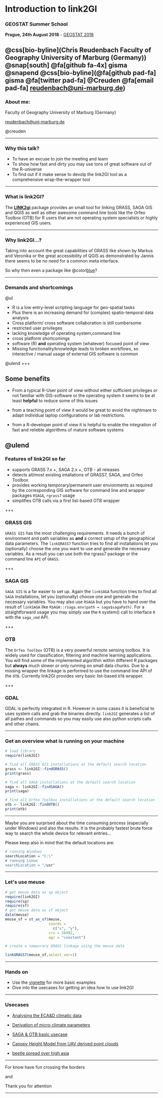# Introduction to link2GI

### GEOSTAT Summer School
**Prague, 24th August 2018** - [GEOSTAT 2018](https://geostat-course.org/2018)

@css[bio-byline](Chris Reudenbach Faculty of Geography University of Marburg (Germany))
@snap[south] @fa[github fa-4x] gisma @snapend
@css[bio-byline](@fa[github pad-fa] gisma @fa[twitter pad-fa] @Creuden
@fa[email pad-fa] reudenbach@uni-marburg.de)
---
### About me:

Faculty of Geography University of Marburg (Germany)


reudenbach@uni-marburg.de

@creuden

---
### Why this talk?
- To have an excuse to join the meeting and learn
- To show how fast and dirty you may use tons of great software out of the R-universe
- To find out if it make sense to devolp the link2GI tool as a comprehensive wrap-the-wrapper tool
---
### What is link2GI?

The [**LINK2gi**](https://CRAN.R-project.org/package=link2GI) package provides an small tool for linking GRASS, SAGA GIS and QGIS as well as other awesome command line tools like the Orfeo Toolbox (OTB) for R users that are not operating system specialists or highly experienced GIS users. 


---
  
### Why link2GI...?

Taking into account the great capabilities of GRASS like shown by Markus and Veronika or the great accessibility of QGIS as demonstrated by Jannis there seems to be no need for a common meta interface. 

So why then even a package like @color[blue](**link2GI**)?

---

### Demands and shortcomings
@ul
  - R is a low entry-level scripting language for geo-spatial tasks
  - Plus there is an increasing demand for (complex) spatio-temporal data analysis 
  - Cross platform/ cross software collaboration is still cumbersome
   - restricted user privileges 
  - lacking knowledge of operating system,command line
  - cross platform shortcomings
  - software (R) **and** operating system (whatever) focused point of view 
  - Missing functionality/knowledge leads to broken workflows, so interactive / manual usage of external GIS software is common
    
@ulend
+++

##  Some benefits
- From a typical R-User point of view without either sufficient privileges or not familiar with GIS-software or the operating system it seems to be at least **helpful** to reduce some of this issues

- from a teaching point of view it would be great to avoid the nightmare to adapt individual laptop configurations or lab restrictions.

- from a R-developer point of view it is helpful to enable the integration of fast and relieble algorithms of mature software systems
  
@ulend
---
### Features of link2GI so far

  - supports GRASS 7.x +, SAGA 2.x +, OTB - all releases
  - detects all/most existing intallations of GRASS7, SAGA, and Orfeo Toolbox
  - provides working temporary/permanent user envionments as required by the corresponding GIS software for command line and  wrapper packages `RSAGA`, `rgrass7` usage
  - simplifies OTB calls via a first list-based OTB wrapper 


+++
### GRASS GIS

`GRASS GIS` has the most challenging requirements. It needs a bunch of environment and path variables as **and** a correct setup of the geographical data parameters. The `linkGRASS7` function tries to find all installations let you (optionally) choose the one you want to use and generate the necessary variables. As a result you can use both the rgrass7 package  or the command line `API` of `GRASS`.

+++
### SAGA GIS

`SAGA GIS` is a far easier to set up. Again the `linkSAGA` function tries to find all `SAGA` installations, let you (optionally) choose one and generate the necessary variables. You may also use `RSAGA` but you have to hand over the result of `linkSAGA` like `RSAGA::rsaga.env(path = saga$sagaPath)`. For a straightforward usage you may simply use the  `R` system() call to  interface `R` with the `saga_cmd` API. 

+++ 
### OTB

The `Orfeo Toolbox` (OTB) is a very powerful remote sensing toolbox. It is widely used for classification, filtering and machine learning applications. You will find some of the implemented algorithm within different R packages but **always** much slower or only running on small data chunks. Due to a missing wrapper the linkage is performed to use the command line API of the `OTB`. Currently link2GI provides very basic list-based `OTB` wrapper. 

+++
### GDAL
GDAL is perfectly integrated in R. However in some cases it is beneficial to uses system calls and grab the binaries directly. `link2GI` generates a list of all pathes and commands so you may easily use also python scripts calls and other chains. 

---

### Get an overview what is running on your machine

```R
# load library
require(link2GI)

# find all GRASS GIS installations at the default search location
grass <- link2GI::findGRASS()
print(grass)

# find all SAGA installations at the default search location
saga <- link2GI::findSAGA()
print(saga)

# find all Orfeo Toolbox installations at the default search location
otb <- link2GI::findOTB()
print(otb)
```
---

Maybe you are surprised about the time consuming process (especially under Windows) and also the results. It is the probably fastest brute force way to search the whole device for relevant entries...

Please keep also in mind that the default locations are:
``` R
# running Windows
searchLocation = "C:\"
# running Linux
searchLocation = "/usr"
```
--- 

### Let's use meuse

```R
# get meuse data as sp object
require(link2GI)
require(sp)
require(sf)
# get meuse data as sf object
data(meuse) 
meuse_sf = st_as_sf(meuse, 
                    coords = 
                      c("x", "y"), 
                    crs = 28992, 
                    agr = "constant")

# create a temporary GRASS linkage using the meuse data

linkGRASS7(meuse_sf,select_ver=1)
```
---
### Hands on
- Use the [vignette](https://github.com/gisma/link2gi2018/blob/master/R/vignette/link2gigeostat.Rmd) for more basic examples
- Dive into the usecases for getting an idea how to use link2GI
---
### Usecases
- [Analysing the ECA&D climatic data](https://github.com/gisma/link2gi2018/blob/master/R/usecases/saga_otb/useCaseGRASS_Neteler2018.R)
- [Derivation of micro climate parameters](https://github.com/gisma/link2gi2018/blob/master/R/usecases/saga_otb/usecasepredict-compet.R.R)

- [SAGA & OTB basic usecase](https://github.com/gisma/link2gi2018/blob/master/R/usecases/saga_otb/usecaseSAGA_OTB.R)

- [Canopy Height Model from UAV derived point clouds](https://github.com/gisma/link2gi2018/blob/master/R/usecases/uav-pc/usecaseCHM.R)

- [beetle spread over high asia](https://github.com/gisma/link2gi2018/blob/master/R/usecases/cost-analysis/useCaseBeetle)

---

  For know have fun crossing the borders 
  
  and
  
  Thank you for attention
  
---
  
  

